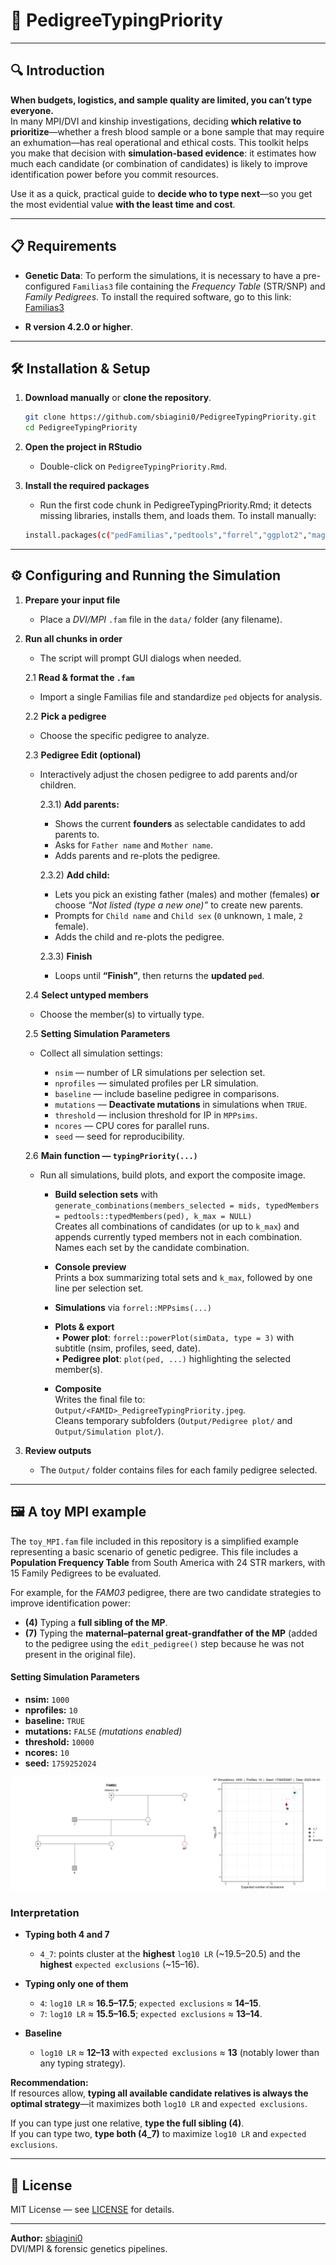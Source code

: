 # 🧬 PedigreeTypingPriority

--------------------------------------------------------------------------------

## 🔍 Introduction

**When budgets, logistics, and sample quality are limited, you can’t type everyone.**  
In many MPI/DVI and kinship investigations, deciding **which relative to prioritize**—whether 
a fresh blood sample or a bone sample that may require an exhumation—has real operational and ethical costs. 
This toolkit helps you make that decision with **simulation-based evidence**: it estimates how much each candidate 
(or combination of candidates) is likely to improve identification power before you commit resources.

Use it as a quick, practical guide to **decide who to type next**—so you get the most evidential value **with the least time and cost**.

--------------------------------------------------------------------------------

## 📋 Requirements

- **Genetic Data**: To perform the simulations, it is necessary to
    have a pre-configured `Familias3` file containing the _Frequency Table_ (STR/SNP) 
    and _Family Pedigrees_. 
    To install the required software, go to this link: [Familias3](https://familias.no/)

- **R version 4.2.0 or higher**.

--------------------------------------------------------------------------------

## 🛠 Installation & Setup

1. **Download manually** or **clone the repository**.
   ```bash
   git clone https://github.com/sbiagini0/PedigreeTypingPriority.git
   cd PedigreeTypingPriority
   ```
2. **Open the project in RStudio**
    - Double-click on `PedigreeTypingPriority.Rmd`.

3. **Install the required packages**
    - Run the first code chunk in PedigreeTypingPriority.Rmd; it detects missing libraries, installs them, and loads them.
    To install manually:
   ```bash
   install.packages(c("pedFamilias","pedtools","forrel","ggplot2","magick","svDialogs","parallel","knitr","rmarkdown"))
   ```
--------------------------------------------------------------------------------

## ⚙️ Configuring and Running the Simulation

1. **Prepare your input file**  
    - Place a _DVI/MPI_ `.fam` file in the `data/` folder (any filename).

2. **Run all chunks in order**  
    - The script will prompt GUI dialogs when needed.

    2.1 **Read & format the `.fam`**  
    - Import a single Familias file and standardize `ped` objects for analysis.

    2.2 **Pick a pedigree**  
    - Choose the specific pedigree to analyze.

    2.3 **Pedigree Edit (optional)**  
    - Interactively adjust the chosen pedigree to add parents and/or children.

       2.3.1) **Add parents:**  
       - Shows the current **founders** as selectable candidates to add parents to.  
       - Asks for `Father name` and `Mother name`.  
       - Adds parents and re-plots the pedigree.

       2.3.2) **Add child:**  
       - Lets you pick an existing father (males) and mother (females) **or** choose *“Not listed (type a new one)”* to create new parents.  
       - Prompts for `Child name` and `Child sex` (`0` unknown, `1` male, `2` female).  
       - Adds the child and re-plots the pedigree.

       2.3.3) **Finish**  
       - Loops until **“Finish”**, then returns the **updated `ped`**.

    2.4 **Select untyped members**  
    - Choose the member(s) to virtually type.

    2.5 **Setting Simulation Parameters**  
    - Collect all simulation settings:

      - `nsim` — number of LR simulations per selection set.  
      - `nprofiles` — simulated profiles per LR simulation.  
      - `baseline` — include baseline pedigree in comparisons.  
      - `mutations` — **Deactivate mutations** in simulations when `TRUE`.  
      - `threshold` — inclusion threshold for IP in `MPPsims`.  
      - `ncores` — CPU cores for parallel runs.  
      - `seed` — seed for reproducibility.

    2.6 **Main function — `typingPriority(...)`**  
    - Run all simulations, build plots, and export the composite image.

      - **Build selection sets** with  
        `generate_combinations(members_selected = mids, typedMembers = pedtools::typedMembers(ped), k_max = NULL)`  
        Creates all combinations of candidates (or up to `k_max`) and appends currently typed members not in each combination.  
        Names each set by the candidate combination.

      - **Console preview**  
        Prints a box summarizing total sets and `k_max`, followed by one line per selection set.

      - **Simulations** via `forrel::MPPsims(...)`

      - **Plots & export**  
        • **Power plot**: `forrel::powerPlot(simData, type = 3)` with subtitle (nsim, profiles, seed, date).  
        • **Pedigree plot**: `plot(ped, ...)` highlighting the selected member(s).  

      - **Composite**  
        Writes the final file to: `Output/<FAMID>_PedigreeTypingPriority.jpeg`.  
        Cleans temporary subfolders (`Output/Pedigree plot/` and `Output/Simulation plot/`).

3. **Review outputs**  
   - The `Output/` folder contains files for each family pedigree selected.

--------------------------------------------------------------------------------

## 🖼️ A toy MPI example

The `toy_MPI.fam` file included in this repository is a simplified
example representing a basic scenario of genetic pedigree.
This file includes a **Population Frequency Table** from South America with 24 STR markers, with 15 Family Pedigrees to be evaluated.

For example, for the *FAM03* pedigree, there are two candidate strategies to improve identification power:

- **(4)** Typing a **full sibling of the MP**.  
- **(7)** Typing the **maternal–paternal great-grandfather of the MP** (added to the pedigree using the `edit_pedigree()` step because he was not present in the original file).

#### Setting Simulation Parameters

- **nsim:** `1000`
- **nprofiles:** `10`
- **baseline:** `TRUE`
- **mutations:** `FALSE` *(mutations enabled)*
- **threshold:** `10000`
- **ncores:** `10`
- **seed:** `1759252024`

![](output/FAM03_PedigreeTypingPriority.jpeg)

### Interpretation

- **Typing both 4 and 7**
  - `4_7`: points cluster at the **highest** `log10 LR` (~19.5–20.5) and the **highest** `expected exclusions` (~15–16).
  
- **Typing only one of them**
  - `4`: `log10 LR` ≈ **16.5–17.5**; `expected exclusions` ≈ **14–15**.
  - `7`: `log10 LR` ≈ **15.5–16.5**; `expected exclusions` ≈ **13–14**.

- **Baseline**
  - `log10 LR` ≈ **12–13** with `expected exclusions` ≈ **13** (notably lower than any typing strategy).

**Recommendation:**  
If resources allow, **typing all available candidate relatives is always the optimal strategy**—it maximizes both `log10 LR` and `expected exclusions`.

If you can type just one relative, **type the full sibling (4)**.  
If you can type two, **type both (4_7)** to maximize `log10 LR` and `expected exclusions`.

--------------------------------------------------------------------------------

## 📝 License

MIT License — see [LICENSE](LICENSE) for details.

--------------------------------------------------------------------------------

**Author:** [sbiagini0](https://github.com/sbiagini0)  
DVI/MPI & forensic genetics pipelines.
